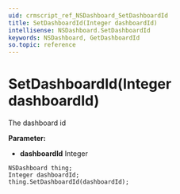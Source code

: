 ```yaml
---
uid: crmscript_ref_NSDashboard_SetDashboardId
title: SetDashboardId(Integer dashboardId)
intellisense: NSDashboard.SetDashboardId
keywords: NSDashboard, GetDashboardId
so.topic: reference
---
```


# SetDashboardId(Integer dashboardId)

The dashboard id

**Parameter:** 
 - **dashboardId** Integer

```crmscript
NSDashboard thing;
Integer dashboardId;
thing.SetDashboardId(dashboardId);
```

